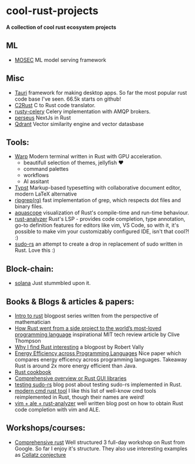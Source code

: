 # cool-rust-projects

**A collection of cool rust ecosystem projects**

## ML
- [MOSEC](https://github.com/mosecorg/mosec) ML model serving framework

## Misc

- [Tauri](https://tauri.app/) framework for making desktop apps. So far the most popular rust code base I've seen. 66.5k starts on github!
- [C2Rust](https://c2rust.com/) C to Rust code translator.
- [rusty-celery](https://github.com/rusty-celery/rusty-celery) Celery implementation with AMQP brokers.
- [perseus](https://github.com/framesurge/perseus) NextJs in Rust
- [Qdrant](https://github.com/qdrant/qdrant) Vector similarity engine and vector datasbase

## Tools:

- [Warp](https://www.warp.dev/) Modern terminal written in Rust with GPU acceleration.
  - beautifull selection of themes, jellyfish ❤️
  - command palettes
  - workflows
  - AI assitant
 - [Typst](https://github.com/typst/typst) Markup-based typesetting with collaborative document editor, modern LaTeX alternative
 - [ripgrep(rg)](https://github.com/BurntSushi/ripgrep) fast implementation of grep, which respects dot files and binary files.
 - [aquascope](https://github.com/cognitive-engineering-lab/aquascope) visualization of Rust's compile-time and run-time behaviour.
 - [rust-analyzer](https://rust-analyzer.github.io) Rust's LSP - provides code completion, type annotation, go-to definition features for editors like vim, VS Code, so with it, it's possible to make vim your customizably configured IDE, isn't that cool?! :)
 - [sudo-rs](https://github.com/memorysafety/sudo-rs) an attempt to create a drop in replacement of sudo written in Rust. Love this :)

## Block-chain:
- [solana](https://github.com/solana-labs/solana) Just stummbled upon it.

## Books & Blogs & articles & papers:

- [Intro to rust](https://applied-math-coding.medium.com/list/an-introduction-into-rust-22c99777c5e5) blogpost series written from the perspective of mathematician
- [How Rust went from a side project to the world’s most-loved programming language](https://www.technologyreview.com/2023/02/14/1067869/rust-worlds-fastest-growing-programming-language/) inspirational MIT tech review article by Clive Thompson
- [Why I find Rust interesting](https://shiver.github.io/post/why_i_find_rust_interesting/) a blogpost by Robert Vally
- [Energy Efficiency across Programming Languages](https://greenlab.di.uminho.pt/wp-content/uploads/2017/10/sleFinal.pdf) Nice paper which compares energy efficency across programming languages. Takeaway Rust is around  2x more energy efficient than Java.
- [Rust cookbook](https://rust-lang-nursery.github.io/rust-cookbook/intro.html)
- [Comprehensive overview or Rust GUI libraries](https://monadical.com/posts/shades-of-rust-gui-library-list.html#)
- [testing sudo-rs](https://ferrous-systems.com/blog/testing-sudo-rs/) blog post about testing sudo-rs implemented in Rust.
- [modern cmd rust tool](https://zaiste.net/posts/shell-commands-rust/) I like this list of well-know cmd tools reimplemented in Rust, though their names are weird!
- [vim + ale + rust-analyzer](https://petermalmgren.com/rc-batch-day-9/) well written blog post on how to obtain Rust code completion with vim and ALE.

## Workshops/courses:

- [Comprehensive rust](https://github.com/google/comprehensive-rust) Well structured 3 full-day workshop on Rust from Google. So far I enjoy it's structure. They also use interesting examples as [Collatz conjecture](https://en.wikipedia.org/wiki/Collatz_conjecture)


